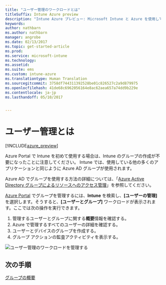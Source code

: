 ```yaml
---
title: "ユーザー管理のワークロードとは"
titleSuffix: Intune Azure preview
description: "Intune Azure プレビュー: Microsoft Intune と Azure を使用してユーザーを表示して管理する方法について説明します。"
keywords: 
author: nathbarn
ms.author: nathbarn
manager: angrobe
ms.date: 02/13/2017
ms.topic: get-started-article
ms.prod: 
ms.service: microsoft-intune
ms.technology: 
ms.assetid: 
ms.suite: ems
ms.custom: intune-azure
ms.translationtype: Human Translation
ms.sourcegitcommit: 3758df744311392528be01c826527c2a9d879975
ms.openlocfilehash: 41de68c6962056164e8ac62aea657a74dd9b229e
ms.contentlocale: ja-jp
ms.lasthandoff: 05/10/2017


---
```


# <a name="what-is-user-management"></a>ユーザー管理とは


[!INCLUDE[azure_preview](../includes/azure_preview.md)]

Azure Portal で Intune を初めて使用する場合は、Intune のグループの作成が不要になったことに注意してください。 Intune では、使用している他の多くのアプリケーションと同じように Azure AD グループが使用されます。

Azure AD でグループを使用する方法の詳細については、「[Azure Active Directory グループによるリソースへのアクセス管理](https://docs.microsoft.com/azure/active-directory/active-directory-manage-groups)」を参照してください。

[Azure Portal](https://portal.azure.com) でグループを管理するには、**Intune** を検索し、**[ユーザーの管理]** を選択します。そうすると、**[ユーザーとグループ]** ワークロードが表示されます。ここでは次の操作を実行できます。

1. 管理するユーザーとグループに関する**概要**情報を確認する。
2. Azure で管理するすべてのユーザーの詳細を確認する。
3. ユーザーとデバイスのグループを作成する。
4. グループ アクションの監査アクティビティを表示する。

![ユーザー管理のワークロードを管理する](./media/manage-users.png)


## <a name="next-step"></a>次の手順

[グループの概要](../manage-users/get-started-with-groups.md)

